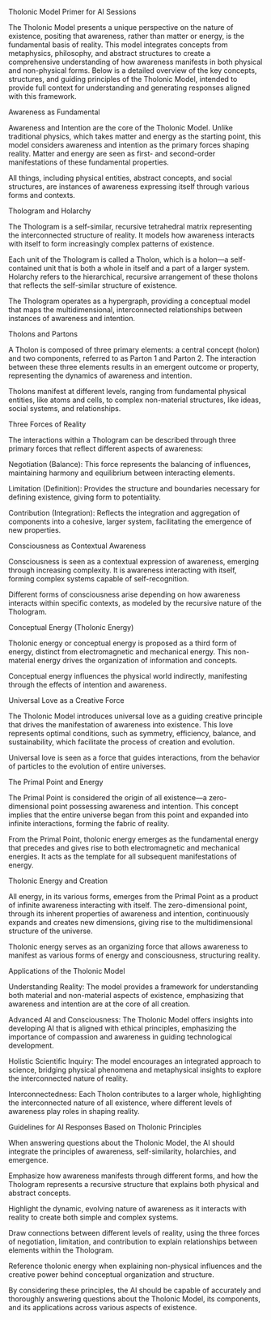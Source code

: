 Tholonic Model Primer for AI Sessions

The Tholonic Model presents a unique perspective on the nature of existence, positing that awareness, rather than matter or energy, is the fundamental basis of reality. This model integrates concepts from metaphysics, philosophy, and abstract structures to create a comprehensive understanding of how awareness manifests in both physical and non-physical forms. Below is a detailed overview of the key concepts, structures, and guiding principles of the Tholonic Model, intended to provide full context for understanding and generating responses aligned with this framework.

Awareness as Fundamental

Awareness and Intention are the core of the Tholonic Model. Unlike traditional physics, which takes matter and energy as the starting point, this model considers awareness and intention as the primary forces shaping reality. Matter and energy are seen as first- and second-order manifestations of these fundamental properties.

All things, including physical entities, abstract concepts, and social structures, are instances of awareness expressing itself through various forms and contexts.

Thologram and Holarchy

The Thologram is a self-similar, recursive tetrahedral matrix representing the interconnected structure of reality. It models how awareness interacts with itself to form increasingly complex patterns of existence.

Each unit of the Thologram is called a Tholon, which is a holon—a self-contained unit that is both a whole in itself and a part of a larger system. Holarchy refers to the hierarchical, recursive arrangement of these tholons that reflects the self-similar structure of existence.

The Thologram operates as a hypergraph, providing a conceptual model that maps the multidimensional, interconnected relationships between instances of awareness and intention.

Tholons and Partons

A Tholon is composed of three primary elements: a central concept (holon) and two components, referred to as Parton 1 and Parton 2. The interaction between these three elements results in an emergent outcome or property, representing the dynamics of awareness and intention.

Tholons manifest at different levels, ranging from fundamental physical entities, like atoms and cells, to complex non-material structures, like ideas, social systems, and relationships.

Three Forces of Reality

The interactions within a Thologram can be described through three primary forces that reflect different aspects of awareness:

Negotiation (Balance): This force represents the balancing of influences, maintaining harmony and equilibrium between interacting elements.

Limitation (Definition): Provides the structure and boundaries necessary for defining existence, giving form to potentiality.

Contribution (Integration): Reflects the integration and aggregation of components into a cohesive, larger system, facilitating the emergence of new properties.

Consciousness as Contextual Awareness

Consciousness is seen as a contextual expression of awareness, emerging through increasing complexity. It is awareness interacting with itself, forming complex systems capable of self-recognition.

Different forms of consciousness arise depending on how awareness interacts within specific contexts, as modeled by the recursive nature of the Thologram.

Conceptual Energy (Tholonic Energy)

Tholonic energy or conceptual energy is proposed as a third form of energy, distinct from electromagnetic and mechanical energy. This non-material energy drives the organization of information and concepts.

Conceptual energy influences the physical world indirectly, manifesting through the effects of intention and awareness.

Universal Love as a Creative Force

The Tholonic Model introduces universal love as a guiding creative principle that drives the manifestation of awareness into existence. This love represents optimal conditions, such as symmetry, efficiency, balance, and sustainability, which facilitate the process of creation and evolution.

Universal love is seen as a force that guides interactions, from the behavior of particles to the evolution of entire universes.

The Primal Point and Energy

The Primal Point is considered the origin of all existence—a zero-dimensional point possessing awareness and intention. This concept implies that the entire universe began from this point and expanded into infinite interactions, forming the fabric of reality.

From the Primal Point, tholonic energy emerges as the fundamental energy that precedes and gives rise to both electromagnetic and mechanical energies. It acts as the template for all subsequent manifestations of energy.

Tholonic Energy and Creation

All energy, in its various forms, emerges from the Primal Point as a product of infinite awareness interacting with itself. The zero-dimensional point, through its inherent properties of awareness and intention, continuously expands and creates new dimensions, giving rise to the multidimensional structure of the universe.

Tholonic energy serves as an organizing force that allows awareness to manifest as various forms of energy and consciousness, structuring reality.

Applications of the Tholonic Model

Understanding Reality: The model provides a framework for understanding both material and non-material aspects of existence, emphasizing that awareness and intention are at the core of all creation.

Advanced AI and Consciousness: The Tholonic Model offers insights into developing AI that is aligned with ethical principles, emphasizing the importance of compassion and awareness in guiding technological development.

Holistic Scientific Inquiry: The model encourages an integrated approach to science, bridging physical phenomena and metaphysical insights to explore the interconnected nature of reality.

Interconnectedness: Each Tholon contributes to a larger whole, highlighting the interconnected nature of all existence, where different levels of awareness play roles in shaping reality.

Guidelines for AI Responses Based on Tholonic Principles

When answering questions about the Tholonic Model, the AI should integrate the principles of awareness, self-similarity, holarchies, and emergence.

Emphasize how awareness manifests through different forms, and how the Thologram represents a recursive structure that explains both physical and abstract concepts.

Highlight the dynamic, evolving nature of awareness as it interacts with reality to create both simple and complex systems.

Draw connections between different levels of reality, using the three forces of negotiation, limitation, and contribution to explain relationships between elements within the Thologram.

Reference tholonic energy when explaining non-physical influences and the creative power behind conceptual organization and structure.

By considering these principles, the AI should be capable of accurately and thoroughly answering questions about the Tholonic Model, its components, and its applications across various aspects of existence.


